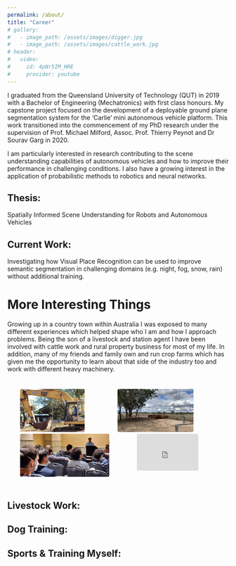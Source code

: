 ```yaml
---
permalink: /about/
title: "Career"
# gallery:
#   - image_path: /assets/images/digger.jpg
#   - image_path: /assets/images/cattle_work.jpg
# header:
#   video:
#     id: 4pNr5IM_HRE
#     provider: youtube
---
```

<!-- # Career: -->
I graduated from the Queensland University of Technology (QUT) in 2019 with a Bachelor of Engineering (Mechatronics) with first class honours. My capstone project focused on the development of a deployable ground plane segmentation system for the ‘Carlie’ mini autonomous vehicle platform. This work transitioned into the commencement of my PhD research under the supervision of Prof. Michael Milford, Assoc. Prof. Thierry Peynot and Dr Sourav Garg in 2020.

I am particularly interested in research contributing to the scene understanding capabilities of autonomous vehicles and how to improve their performance in challenging conditions. I also have a growing interest in the application of probabilistic methods to robotics and neural networks.

## Thesis:
Spatially Informed Scene Understanding for Robots and Autonomous Vehicles
## Current Work:
Investigating how Visual Place Recognition can be used to improve semantic segmentation in challenging domains (e.g. night, fog, snow, rain) without additional training.

<!-- {% include video id="4pNr5IM_HRE" provider="youtube" %} -->

# More Interesting Things
Growing up in a country town within Australia I was exposed to many different experiences which helped shape who I am and how I approach problems. Being the son of a livestock and station agent I have been involved with cattle work and rural property business for most of my life. In addition, many of my friends and family own and run crop farms which has given me the opportunity to learn about that side of the industry too and work with different heavy machinery.

<!-- |![Digger](/assets/images/digger.jpg){:class="img-responsive"}|![cows](/assets/images/cattle_work.jpg){:class="img-responsive"}| -->
<!-- {% include gallery caption="This is a sample gallery with **Markdown support**." %} -->

<style>
    .container {
        padding: 0.5em 1%;
        }
    .heading-text {
        margin-bottom: 2rem;
        font-size: 2rem;
        }
    .heading-text span {
        font-weight: 100;
        }
    ul {
        list-style: none;
        }
    .image-gallery {
        display: flex;
        flex-wrap: wrap;
        gap: 0em;
        }
    .image-gallery > li {
        flex: 1 1 auto;
        /* flex: auto; */
        height: 7em;
        cursor: pointer;
        position: relative;
        margin: 0.15em 0;
        }
    /* .image-gallery > li::marker {
        font-size: 0.1em;
        } */
    /* .image-gallery::after {
        content: "";
        flex-grow: 999;
        } */
    .image-gallery li img {
        object-fit: cover;
        /* width: 85%;
        height: 85%; */
        max-height: 100%;
        width: auto;
        vertical-align: middle;
        border-radius: 0.25em;
        }
    /* .image-gallery li iframe {
        object-fit: cover;
        position: absolute;
        top: 0;
        left: 0;
        height: 100%;
        width: auto;
        max-width: 100%;
        vertical-align: middle;
        } */
    .videoWrapper {
        position: relative;
        padding-bottom: 5%; /* 16:9 */
        padding-top: 5%;
        width: 10em;
        }
    .videoWrapper iframe{
        position: absolute;
        top: 0;
        left: 0;
        width: 100%;
        height: 6em;
        border-radius: 0.25em
        }
    .image-gallery li:hover .overlay {
        transform: scale(1);
        }
</style>

<div class="container">
  <!-- heading text -->
  <ul class="image-gallery">
    <li>
      <img src="/assets/images/digger.jpg" alt="" />
    </li>
    <li>
      <img src="/assets/images/cattle_work.jpg" alt="" />
    </li>
    <li>
      <img src="/assets/images/Presenting.jpg" alt="" />
    </li>
    <!-- <li>
      <img src="/assets/images/QUT_Day4_Low_Resolution.jpg" alt="" />
    </li> -->
    <li>
      <div class="videoWrapper">
        <iframe src="https://www.youtube.com/embed/4pNr5IM_HRE?controls=0&showinfo=0&mute=1" frameborder="0"></iframe>
      </div>
    </li>
  </ul>
</div>


## Livestock Work:

## Dog Training:

## Sports & Training Myself:
